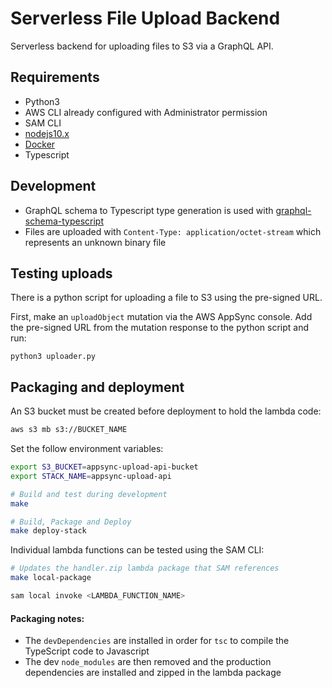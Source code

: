 # Serverless File Upload Backend

Serverless backend for uploading files to S3 via a GraphQL API.

## Requirements

* Python3
* AWS CLI already configured with Administrator permission
* SAM CLI
* [nodejs10.x](https://nodejs.org/en/download/releases/)
* [Docker](https://www.docker.com/community-edition)
* Typescript

## Development

- GraphQL schema to Typescript type generation is used with [graphql-schema-typescript](https://github.com/dangcuuson/graphql-schema-typescript)  
- Files are uploaded with `Content-Type: application/octet-stream` which represents an unknown binary file  


## Testing uploads

There is a python script for uploading a file to S3 using the pre-signed URL.

First, make an `uploadObject` mutation via the AWS AppSync console.
Add the pre-signed URL from the mutation response to the python script and run:

```
python3 uploader.py
```

## Packaging and deployment

An S3 bucket must be created before deployment to hold the lambda code:

```bash
aws s3 mb s3://BUCKET_NAME
```

Set the follow environment variables:
```bash
export S3_BUCKET=appsync-upload-api-bucket
export STACK_NAME=appsync-upload-api
```

```bash
# Build and test during development
make

# Build, Package and Deploy
make deploy-stack
```

Individual lambda functions can be tested using the SAM CLI:
```bash
# Updates the handler.zip lambda package that SAM references
make local-package

sam local invoke <LAMBDA_FUNCTION_NAME>
```

#### Packaging notes:
- The `devDependencies` are installed in order for `tsc` to compile the TypeScript code to Javascript
- The dev `node_modules` are then removed and the production dependencies are installed and zipped in the lambda package
